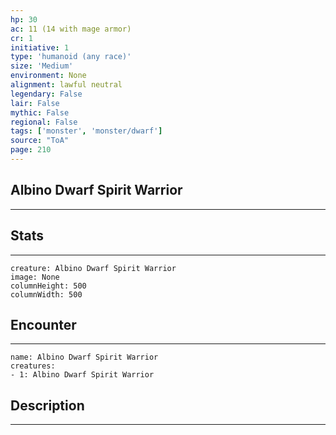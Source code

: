 ```yaml
---
hp: 30
ac: 11 (14 with mage armor)
cr: 1
initiative: 1
type: 'humanoid (any race)'    
size: 'Medium'
environment: None
alignment: lawful neutral
legendary: False
lair: False
mythic: False
regional: False
tags: ['monster', 'monster/dwarf']
source: "ToA"
page: 210
---
```


## Albino Dwarf Spirit Warrior
---



## Stats
---

```statblock
creature: Albino Dwarf Spirit Warrior
image: None
columnHeight: 500
columnWidth: 500
```

## Encounter
---

```encounter-table
name: Albino Dwarf Spirit Warrior
creatures:
- 1: Albino Dwarf Spirit Warrior
```

## Description
---




